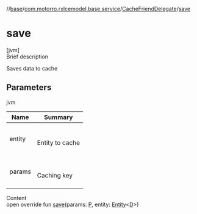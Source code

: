 //[base](../../index.md)/[com.motorro.rxlcemodel.base.service](../index.md)/[CacheFriendDelegate](index.md)/[save](save.md)



# save  
[jvm]  
Brief description  


Saves data to cache



## Parameters  
  
jvm  
  
|  Name|  Summary| 
|---|---|
| entity| <br><br>Entity to cache<br><br>
| params| <br><br>Caching key<br><br>
  
  
Content  
open override fun [save](save.md)(params: [P](index.md), entity: [Entity](../../com.motorro.rxlcemodel.base.entity/-entity/index.md)<[D](index.md)>)  



